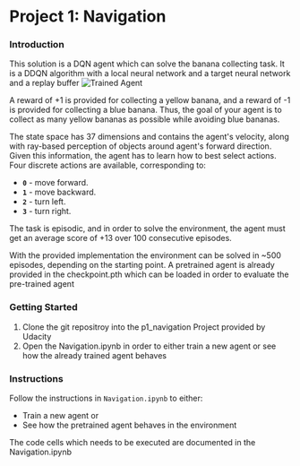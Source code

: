 [//]: # (Image References)

[image1]: https://user-images.githubusercontent.com/10624937/42135619-d90f2f28-7d12-11e8-8823-82b970a54d7e.gif "Trained Agent"

# Project 1: Navigation

### Introduction

This solution is a DQN agent which can solve the banana collecting task.
It is a DDQN algorithm with a local neural network and a target neural network and a replay buffer
![Trained Agent][image1]

A reward of +1 is provided for collecting a yellow banana, and a reward of -1 is provided for collecting a blue banana.  Thus, the goal of your agent is to collect as many yellow bananas as possible while avoiding blue bananas.  

The state space has 37 dimensions and contains the agent's velocity, along with ray-based perception of objects around agent's forward direction.  Given this information, the agent has to learn how to best select actions.  Four discrete actions are available, corresponding to:
- **`0`** - move forward.
- **`1`** - move backward.
- **`2`** - turn left.
- **`3`** - turn right.

The task is episodic, and in order to solve the environment, the agent must get an average score of +13 over 100 consecutive episodes.

With the provided implementation the environment can be solved in ~500 episodes, depending on the starting point. 
A pretrained agent is already provided in the checkpoint.pth which can be loaded in order to evaluate the pre-trained agent

### Getting Started

1. Clone the git repositroy into the p1_navigation Project provided by Udacity
2. Open the Navigation.ipynb in order to either train a new agent or see how the already trained agent behaves

### Instructions

Follow the instructions in `Navigation.ipynb` to either:

- Train a new agent or
- See how the pretrained agent behaves in the environment

The code cells which needs to be executed are documented in the Navigation.ipynb

